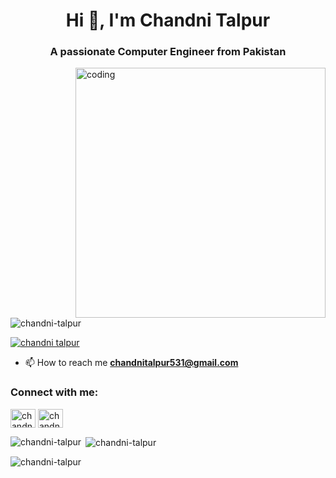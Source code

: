 <h1 align="center">Hi 👋, I'm Chandni Talpur</h1>
<h3 align="center">A passionate Computer Engineer from Pakistan</h3>

<img align="right" alt="coding" width="400" src="https://i.pinimg.com/originals/e7/26/c7/e726c74ac081eed50feee1433d12c998.gif">

<p align="left"> <img src="https://komarev.com/ghpvc/?username=chandni-talpur&label=Profile%20views&color=0e75b6&style=flat" alt="chandni-talpur" /> </p>

<p align="left"> <a href="https://twitter.com/chandni talpur" target="blank"><img src="https://img.shields.io/twitter/follow/chandni talpur?logo=twitter&style=for-the-badge" alt="chandni talpur" /></a> </p>

- 📫 How to reach me **chandnitalpur531@gmail.com**

<h3 align="left">Connect with me:</h3>
<p align="left">
<a href="https://twitter.com/chandni talpur" target="blank"><img align="center" src="https://raw.githubusercontent.com/rahuldkjain/github-profile-readme-generator/master/src/images/icons/Social/twitter.svg" alt="chandni talpur" height="30" width="40" /></a>
<a href="https://www.linkedin.com/in/chandni-talpur-ab6566276/" target="blank"><img align="center" src="https://imagedelivery.net/5MYSbk45M80qAwecrlKzdQ/79e02f6d-fce0-4a1c-e09a-1c4f28076200/preview" alt="chandni talpur" height="30" width="40" /></a>  
</p>

<p><img align="left" src="https://github-readme-stats.vercel.app/api/top-langs?username=chandni-talpur&show_icons=true&locale=en&layout=compact" alt="chandni-talpur" /></p>

<p>&nbsp;<img align="center" src="https://github-readme-stats.vercel.app/api?username=chandni-talpur&show_icons=true&locale=en" alt="chandni-talpur" /></p>

<p><img align="center" src="https://github-readme-streak-stats.herokuapp.com/?user=chandni-talpur&" alt="chandni-talpur" /></p>


